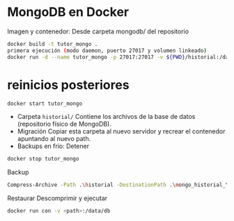 # MongoDB en Docker
Imagen y contenedor:
Desde carpeta mongodb/ del repositorio

```bash
docker build -t tutor_mongo .
primera ejecución (modo daemon, puerto 27017 y volumen linkeado)
docker run -d --name tutor_mongo -p 27017:27017 -v ${PWD}/historial:/data/db tutor_mongo
```
# reinicios posteriores
```bash
docker start tutor_mongo
```

- Carpeta `historial/` 
Contiene los archivos de la base de datos (repositorio físico de MongoDB).
- Migración
Copiar esta carpeta al nuevo servidor y recrear el contenedor apuntando al nuevo path.
- Backups en frío:
Detener
```bash
docker stop tutor_mongo
```
Backup
```bash
Compress-Archive -Path .\historial -DestinationPath .\mongo_historial_YYYYMMDD.zip
```
Restaurar
Descomprimir y ejecutar 
```bash
docker run con -v <path>:/data/db
```

